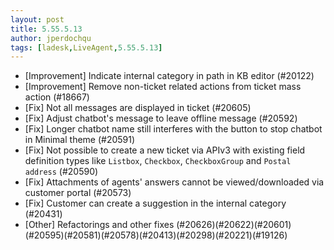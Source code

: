 ```yaml
---
layout: post
title: 5.55.5.13
author: jperdochqu
tags: [ladesk,LiveAgent,5.55.5.13]
---
```

- [Improvement] Indicate internal category in path in KB editor (#20122)
- [Improvement] Remove non-ticket related actions from ticket mass action (#18667)
- [Fix] Not all messages are displayed in ticket (#20605)
- [Fix] Adjust chatbot's message to leave offline message (#20592)
- [Fix] Longer chatbot name still interferes with the button to stop chatbot in Minimal theme (#20591)
- [Fix] Not possible to create a new ticket via APIv3 with existing field definition types like `Listbox`, `Checkbox`, `CheckboxGroup` and `Postal address` (#20590)
- [Fix] Attachments of agents' answers cannot be viewed/downloaded via customer portal (#20573)
- [Fix] Customer can create a suggestion in the internal category (#20431)
- [Other] Refactorings and other fixes (#20626)(#20622)(#20601)(#20595)(#20581)(#20578)(#20413)(#20298)(#20221)(#19126)
